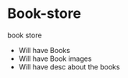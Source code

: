 # Book-store
book store

- Will have Books
- Will have Book images
- Will have desc about the books
